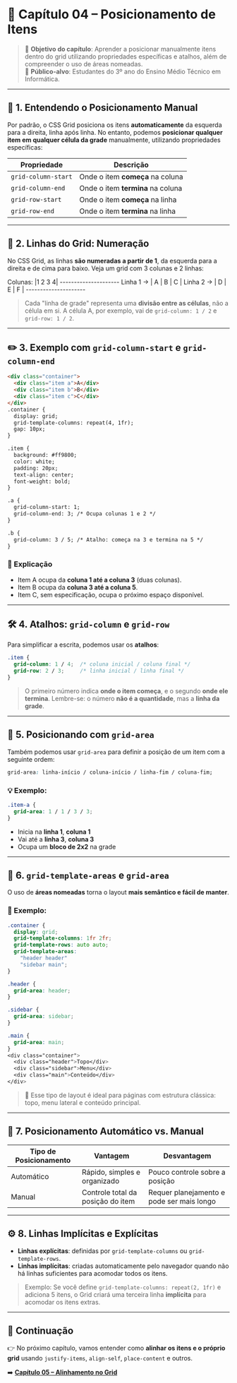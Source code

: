 # 🧩 Capítulo 04 – Posicionamento de Itens

> 📘 **Objetivo do capítulo**: Aprender a posicionar manualmente itens dentro do grid utilizando propriedades específicas e atalhos, além de compreender o uso de áreas nomeadas.  
> 🎯 **Público-alvo**: Estudantes do 3º ano do Ensino Médio Técnico em Informática.

---

## 📍 1. Entendendo o Posicionamento Manual

Por padrão, o CSS Grid posiciona os itens **automaticamente** da esquerda para a direita, linha após linha. No entanto, podemos **posicionar qualquer item em qualquer célula da grade** manualmente, utilizando propriedades específicas:

| Propriedade         | Descrição                         |
| ------------------- | --------------------------------- |
| `grid-column-start` | Onde o item **começa** na coluna  |
| `grid-column-end`   | Onde o item **termina** na coluna |
| `grid-row-start`    | Onde o item **começa** na linha   |
| `grid-row-end`      | Onde o item **termina** na linha  |

---

## 🔢 2. Linhas do Grid: Numeração

No CSS Grid, as linhas **são numeradas a partir de 1**, da esquerda para a direita e de cima para baixo. Veja um grid com 3 colunas e 2 linhas:

Colunas:    |1     2     3     4|
 \---------------------
 Linha 1 →  | A |   B   |   C   |
 Linha 2 →  | D |   E   |   F   |
 \---------------------

> Cada "linha de grade" representa uma **divisão entre as células**, não a célula em si. A célula A, por exemplo, vai de `grid-column: 1 / 2` e `grid-row: 1 / 2`.

---

## ✏️ 3. Exemplo com `grid-column-start` e `grid-column-end`

```html
<div class="container">
  <div class="item a">A</div>
  <div class="item b">B</div>
  <div class="item c">C</div>
</div>
.container {
  display: grid;
  grid-template-columns: repeat(4, 1fr);
  gap: 10px;
}

.item {
  background: #ff9800;
  color: white;
  padding: 20px;
  text-align: center;
  font-weight: bold;
}

.a {
  grid-column-start: 1;
  grid-column-end: 3; /* Ocupa colunas 1 e 2 */
}

.b {
  grid-column: 3 / 5; /* Atalho: começa na 3 e termina na 5 */
}
```

### 🧠 Explicação

- Item A ocupa da **coluna 1 até a coluna 3** (duas colunas).
- Item B ocupa da **coluna 3 até a coluna 5**.
- Item C, sem especificação, ocupa o próximo espaço disponível.

------

## 🛠️ 4. Atalhos: `grid-column` e `grid-row`

Para simplificar a escrita, podemos usar os **atalhos**:

```css
.item {
  grid-column: 1 / 4;  /* coluna inicial / coluna final */
  grid-row: 2 / 3;     /* linha inicial / linha final */
}
```

> O primeiro número indica **onde o item começa**, e o segundo **onde ele termina**. Lembre-se: o número **não é a quantidade**, mas a **linha da grade**.

------

## 🧩 5. Posicionando com `grid-area`

Também podemos usar `grid-area` para definir a posição de um item com a seguinte ordem:

```css
grid-area: linha-início / coluna-início / linha-fim / coluna-fim;
```

### 💡 Exemplo:

```css
.item-a {
  grid-area: 1 / 1 / 3 / 3;
}
```

- Inicia na **linha 1**, **coluna 1**
- Vai até a **linha 3**, **coluna 3**
- Ocupa um **bloco de 2x2** na grade

------

## 🧱 6. `grid-template-areas` e `grid-area`

O uso de **áreas nomeadas** torna o layout **mais semântico e fácil de manter**.

### 📄 Exemplo:

```css
.container {
  display: grid;
  grid-template-columns: 1fr 2fr;
  grid-template-rows: auto auto;
  grid-template-areas:
    "header header"
    "sidebar main";
}

.header {
  grid-area: header;
}

.sidebar {
  grid-area: sidebar;
}

.main {
  grid-area: main;
}
<div class="container">
  <div class="header">Topo</div>
  <div class="sidebar">Menu</div>
  <div class="main">Conteúdo</div>
</div>
```

> 🎯 Esse tipo de layout é ideal para páginas com estrutura clássica: topo, menu lateral e conteúdo principal.

------

## 🧠 7. Posicionamento Automático vs. Manual

| Tipo de Posicionamento | Vantagem                          | Desvantagem                               |
| ---------------------- | --------------------------------- | ----------------------------------------- |
| Automático             | Rápido, simples e organizado      | Pouco controle sobre a posição            |
| Manual                 | Controle total da posição do item | Requer planejamento e pode ser mais longo |

------

## ⚙️ 8. Linhas Implícitas e Explícitas

- **Linhas explícitas**: definidas por `grid-template-columns` ou `grid-template-rows`.
- **Linhas implícitas**: criadas automaticamente pelo navegador quando não há linhas suficientes para acomodar todos os itens.

> Exemplo: Se você define `grid-template-columns: repeat(2, 1fr)` e adiciona 5 itens, o Grid criará uma terceira linha **implícita** para acomodar os itens extras.

------

## 📘 Continuação

👉 No próximo capítulo, vamos entender como **alinhar os itens e o próprio grid** usando `justify-items`, `align-self`, `place-content` e outros.

➡️ [**Capítulo 05 – Alinhamento no Grid**](./05-alinhamento.md)
